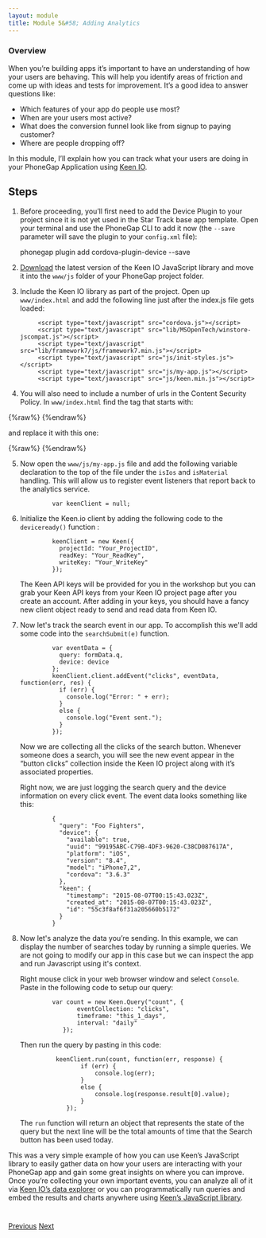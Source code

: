 ```yaml
---
layout: module
title: Module 5&#58; Adding Analytics
---
```


### Overview
When you’re building apps it’s important to have an understanding of how your users are behaving. This will help you identify areas of friction and come up with ideas and tests for improvement. It’s a good idea to answer questions like:

* Which features of your app do people use most?
* When are your users most active?
* What does the conversion funnel look like from signup to paying customer?
* Where are people dropping off?

In this module, I’ll explain how you can track what your users are doing in your PhoneGap Application using [Keen IO](http://keen.io/).

## Steps
1. Before proceeding, you’ll first need to add the Device Plugin to your project since it is not yet used in the Star Track base app template. Open your terminal and use the PhoneGap CLI to add it now (the `--save` parameter will save the plugin to your `config.xml` file):

    phonegap plugin add cordova-plugin-device --save

2. [Download](https://raw.githubusercontent.com/keen/keen-js/master/dist/keen.min.js) the latest version of the Keen IO JavaScript library and move it into the `www/js` folder of your PhoneGap project folder.

3. Include the Keen IO library as part of the project. Open up `www/index.html` and add the following line just after the index.js file gets loaded:

            <script type="text/javascript" src="cordova.js"></script>
            <script type="text/javascript" src="lib/MSOpenTech/winstore-jscompat.js"></script>
            <script type="text/javascript" src="lib/framework7/js/framework7.min.js"></script>
            <script type="text/javascript" src="js/init-styles.js"></script>
            <script type="text/javascript" src="js/my-app.js"></script>
            <script type="text/javascript" src="js/keen.min.js"></script>

4. You will also need to include a number of urls in the Content Security Policy. In `www/index.html` find the tag that starts with:

{%raw%}
            <meta http-equiv="Content-Security-Policy"
            content="default-src 'self' data: gap: https://ssl.gstatic.com https://api.spotify.com 'unsafe-eval' 'unsafe-inline' ws://localhost:3000; style-src 'self' 'unsafe-inline'; media-src *; img-src * data:">
{%endraw%}

   and replace it with this one:

{%raw%}
           <meta http-equiv="Content-Security-Policy"
           content="default-src 'self' data: gap: https://ssl.gstatic.com https://api.spotify.com https://www.google.com/jsapi https://www.google.com https://api.keen.io 'unsafe-eval' 'unsafe-inline' ws://localhost:3000; style-src 'self' 'unsafe-inline' https://www.google.com; media-src *; img-src * data:">
{%endraw%}

5. Now open the `www/js/my-app.js` file and add the following variable declaration to the top of the file under the `isIos` and `isMaterial` handling. This will allow us to register event listeners that report back to the analytics service.

                var keenClient = null;

6. Initialize the Keen.io client by adding the following code to the `deviceready()` function :

                keenClient = new Keen({
                  projectId: "Your_ProjectID",
                  readKey: "Your_ReadKey",
                  writeKey: "Your_WriteKey"
                });

   The Keen API keys will be provided for you in the workshop but you can grab your Keen API keys from your Keen IO project page after you create an account. After adding in your keys, you should have a fancy new client object ready to send and read data from Keen IO.

7. Now let's track the search event in our app. To accomplish this we'll add some code into the `searchSubmit(e)` function.

                var eventData = {
                  query: formData.q,
                  device: device
                };
                keenClient.client.addEvent("clicks", eventData, function(err, res) {
                  if (err) {
                    console.log("Error: " + err);
                  }
                  else {
                    console.log("Event sent.");
                  }
                });

   Now we are collecting all the clicks of the search button. Whenever someone does a search, you will see the new event appear in the “button clicks” collection inside the Keen IO project along with it’s associated properties.

   Right now, we are just logging the search query and the device information on every click event. The event data looks something like this:

                {
                  "query": "Foo Fighters",
                  "device": {
                    "available": true,
                    "uuid": "99195ABC-C79B-4DF3-9620-C38CD087617A",
                    "platform": "iOS",
                    "version": "8.4",
                    "model": "iPhone7,2",
                    "cordova": "3.6.3"
                  },
                  "keen": {
                    "timestamp": "2015-08-07T00:15:43.023Z",
                    "created_at": "2015-08-07T00:15:43.023Z",
                    "id": "55c3f8af6f31a205660b5172"
                  }
                }

8. Now let's analyze the data you’re sending. In this example, we can display the number of searches today by running a simple queries. We are not going to modify our app in this case but we can inspect the app and run Javascript using it's context.

   Right mouse click in your web browser window and select `Console`. Paste in the following code to setup our query:

                var count = new Keen.Query("count", {
                       eventCollection: "clicks",
                       timeframe: "this_1_days",
                       interval: "daily"
                   });

   Then run the query by pasting in this code:

                 keenClient.run(count, function(err, response) {
                        if (err) {
                            console.log(err);
                        }
                        else {
                            console.log(response.result[0].value);
                        }
                    });

   The `run` function will return an object that represents the state of the query but the next line will be the total amounts of time that the Search button has been used today.

This was a very simple example of how you can use Keen’s JavaScript library to easily gather data on how your users are interacting with your PhoneGap app and gain some great insights on where you can improve. Once you’re collecting your own important events, you can analyze all of it via [Keen IO’s data explorer](https://keen.io/blog/114588771746/introducing-data-explorer) or you can programmatically run queries and embed the results and charts anywhere using [Keen’s JavaScript library](https://keen.io/docs/api/?javascript#events).

<div class="row" style="margin-top:40px;">
<div class="col-sm-12">
<a href="lesson4.html" class="btn btn-default"><i class="glyphicon glyphicon-chevron-left"></i> Previous</a>
<a href="lesson6.html" class="btn btn-default pull-right">Next <i class="glyphicon
glyphicon-chevron-right"></i></a>
</div>
</div>
